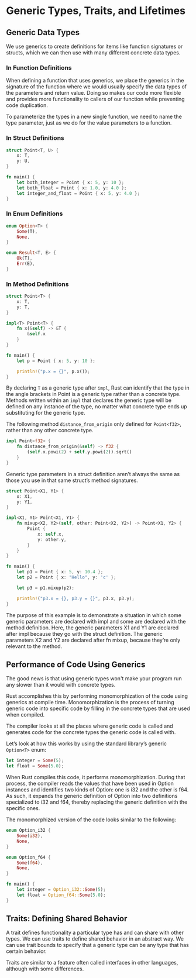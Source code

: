 #  Generic Types, Traits, and Lifetimes

## Generic Data Types

We use generics to create definitions for items like function signatures or structs, which we can then use with many different concrete data types. 

### In Function Definitions

When defining a function that uses generics, we place the generics in the signature of the function where we would usually specify the data types of the parameters and return value. Doing so makes our code more flexible and provides more functionality to callers of our function while preventing code duplication.

To parameterize the types in a new single function, we need to name the type parameter, just as we do for the value parameters to a function. 



### In Struct Definitions


```rust
struct Point<T, U> {
    x: T,
    y: U,
}

fn main() {
    let both_integer = Point { x: 5, y: 10 };
    let both_float = Point { x: 1.0, y: 4.0 };
    let integer_and_float = Point { x: 5, y: 4.0 };
}
```

### In Enum Definitions

```rust
enum Option<T> {
    Some(T),
    None,
}
```

```rust
enum Result<T, E> {
    Ok(T),
    Err(E),
}
```

### In Method Definitions

```rust
struct Point<T> {
    x: T,
    y: T,
}

impl<T> Point<T> {
    fn x(&self) -> &T {
        &self.x
    }
}

fn main() {
    let p = Point { x: 5, y: 10 };

    println!("p.x = {}", p.x());
}
```

By declaring `T` as a generic type after `impl`, Rust can identify that the type in the angle brackets in Point is a generic type rather than a concrete type. Methods written within an `impl` that declares the generic type will be defined on any instance of the type, no matter what concrete type ends up substituting for the generic type.

The following method `distance_from_origin` only defined for `Point<f32>`, rather than any other concrete type.

```rust
impl Point<f32> {
    fn distance_from_origin(&self) -> f32 {
        (self.x.powi(2) + self.y.powi(2)).sqrt()
    }
}
```

Generic type parameters in a struct definition aren’t always the same as those you use in that same struct’s method signatures. 

```rust
struct Point<X1, Y1> {
    x: X1,
    y: Y1,
}

impl<X1, Y1> Point<X1, Y1> {
    fn mixup<X2, Y2>(self, other: Point<X2, Y2>) -> Point<X1, Y2> {
        Point {
            x: self.x,
            y: other.y,
        }
    }
}

fn main() {
    let p1 = Point { x: 5, y: 10.4 };
    let p2 = Point { x: "Hello", y: 'c' };

    let p3 = p1.mixup(p2);

    println!("p3.x = {}, p3.y = {}", p3.x, p3.y);
}
```

The purpose of this example is to demonstrate a situation in which some generic parameters are declared with impl and some are declared with the method definition. Here, the generic parameters X1 and Y1 are declared after impl because they go with the struct definition. The generic parameters X2 and Y2 are declared after fn mixup, because they’re only relevant to the method.

## Performance of Code Using Generics

The good news is that using generic types won't make your program run any slower than it would with concrete types.

Rust accomplishes this by performing monomorphization of the code using generics at compile time. Monomorphization is the process of turning generic code into specific code by filling in the concrete types that are used when compiled. 

The compiler looks at all the places where generic code is called and generates code for the concrete types the generic code is called with.


Let’s look at how this works by using the standard library’s generic `Option<T>` enum:

```rust
let integer = Some(5);
let float = Some(5.0);
```

When Rust compiles this code, it performs monomorphization. During that process, the compiler reads the values that have been used in Option<T> instances and identifies two kinds of Option<T>: one is i32 and the other is f64. As such, it expands the generic definition of Option<T> into two definitions specialized to i32 and f64, thereby replacing the generic definition with the specific ones.

The monomorphized version of the code looks similar to the following:
```rust
enum Option_i32 {
    Some(i32),
    None,
}

enum Option_f64 {
    Some(f64),
    None,
}

fn main() {
    let integer = Option_i32::Some(5);
    let float = Option_f64::Some(5.0);
}
```

## Traits: Defining Shared Behavior

A trait defines functionality a particular type has and can share with other types. We can use traits to define shared behavior in an abstract way. We can use trait bounds to specify that a generic type can be any type that has certain behavior.

Traits are similar to a feature often called interfaces in other languages, although with some differences.